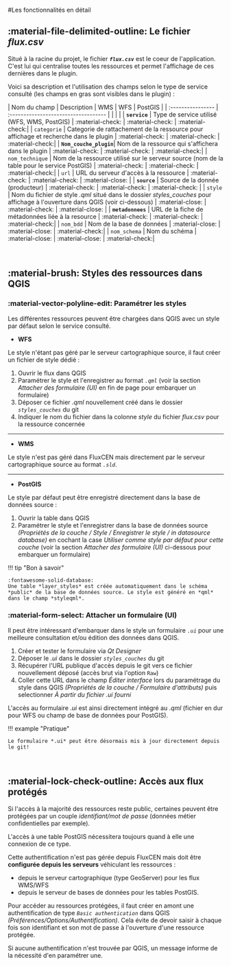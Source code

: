 #Les fonctionnalités en détail

## :material-file-delimited-outline: Le fichier *flux.csv*

Situé à la racine du projet, le fichier ***`flux.csv`*** est le coeur de l'application. C'est lui qui centralise toutes les ressources et permet l'affichage de ces dernières dans le plugin.

Voici sa description et l'utilisation des champs selon le type de service consulté (les champs en gras sont visibles dans le plugin) :

| Nom du champ       | Description                          | WMS | WFS | PostGIS |
| :----------------  | :----------------------------------- |     |     |         |
| **`service`**        | Type de service utilisé (WFS, WMS, PostGIS) | :material-check: | :material-check: | :material-check:|
| `categorie`        | Categorie de rattachement de la ressource pour affichage et recherche dans le plugin  | :material-check: | :material-check: | :material-check:|
| **`Nom_couche_plugin`**| Nom de la ressource qui s'affichera dans le plugin | :material-check: | :material-check: | :material-check:|
| `nom_technique`    | Nom de la ressource utilisé sur le serveur source (nom de la table pour le service PostGIS) | :material-check: | :material-check: | :material-check:|
| `url`              | URL du serveur d'accès à la ressource | :material-check: | :material-check: | :material-close: |
| **`source`**           | Source de la donnée (producteur) | :material-check: | :material-check: | :material-check: |
| `style`            | Nom du fichier de style *.qml* situé dans le dossier *styles_couches* pour affichage à l'ouverture dans QGIS (voir ci-dessous) | :material-close: | :material-check: | :material-close: |
| **`metadonnees`**      | URL de la fiche de métadonnées liée à la resource | :material-check: | :material-check: | :material-check:|
| `nom_bdd`          | Nom de la base de données | :material-close: | :material-close: | :material-check:|
| `nom_schema`       | Nom du schéma | :material-close: | :material-close: | :material-check:|

</br>

## :material-brush: **Styles des ressources dans QGIS**

### :material-vector-polyline-edit: Paramétrer les styles

Les différentes ressources peuvent être chargées dans QGIS avec un style par défaut selon le service consulté.

* **WFS**

Le style n'étant pas géré par le serveur cartographique source, il faut créer un fichier de style dédié :

1. Ouvrir le flux dans QGIS
2. Paramétrer le style et l'enregistrer au format *`.qml`* (voir la section *Attacher des formulaire (UI)* en fin de page pour embarquer un formulaire)
3. Déposer ce fichier *.qml* nouvellement créé dans le dossier *`styles_couches`* du git
4. Indiquer le nom du fichier dans la colonne *style* du fichier *flux.csv* pour la ressource concernée
---

* **WMS**

Le style n'est pas géré dans FluxCEN mais directement par le serveur cartographique source au format *`.sld`*.

---

* **PostGIS**

Le style par défaut peut être enregistré directement dans la base de données source :

1. Ouvrir la table dans QGIS
2. Paramétrer le style et l'enregistrer dans la base de données source *(Propriétés de la couche / Style / Enregistrer le style / in datasource database)* en cochant la case *Utiliser comme style par défaut pour cette couche* (voir la section *Attacher des formulaire (UI)* ci-dessous pour embarquer un formulaire)

!!! tip "Bon à savoir"

    :fontawesome-solid-database: 
    Une table *layer_styles* est créée automatiquement dans le schéma *public* de la base de données source. Le style est généré en *qml* dans le champ *styleqml*.

### :material-form-select: Attacher un formulaire (UI)

Il peut être intéressant d'embarquer dans le style un formulaire *`.ui`* pour une meilleure consultation et/ou édition des données dans QGIS.

1. Créer et tester le formulaire via *Qt Designer*
2. Déposer le *.ui* dans le dossier *`styles_couches`* du git
3. Récupérer l'URL publique d'accès depuis le git vers ce fichier nouvellement déposé (accès brut via l'option `Raw`)
4. Coller cette URL dans le champ *Éditer interface* lors du paramétrage du style dans QGIS *(Propriétés de la couche / Formulaire d'attributs)* puis selectionner *À partir du fichier .ui fourni*

L'accès au formulaire *.ui* est ainsi directement intégré au *.qml* (fichier en dur pour WFS ou champ de base de données pour PostGIS).

!!! example "Pratique"

    Le formulaire *.ui* peut être désormais mis à jour directement depuis le git!
</br>

## :material-lock-check-outline: Accès aux flux protégés

Si l'accès à la majorité des ressources reste public, certaines peuvent être protégées par un couple *identifiant/mot de passe* (données métier confidentielles par exemple).

L'accès à une table PostGIS nécessitera toujours quand à elle une connexion de ce type.

Cette authentification n'est pas gérée depuis FluxCEN mais doit être **configurée depuis les serveurs** véhiculant les ressources :

* depuis le serveur cartographique (type GeoServer) pour les flux WMS/WFS
* depuis le serveur de bases de données pour les tables PostGIS.

Pour accéder au ressources protégées, il faut créer en amont une authentification de type *`Basic authentication`* dans QGIS *(Préférences/Options/Authentification)*. Cela évite de devoir saisir à chaque fois son identifiant et son mot de passe à l'ouverture d'une ressource protégée.

Si aucune authentification n'est trouvée par QGIS, un message informe de la nécessité d'en paramétrer une.